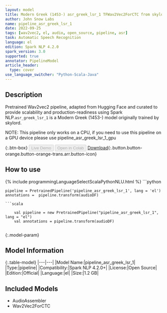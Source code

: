 ```yaml
---
layout: model
title: Modern Greek (1453-) asr_greek_lsr_1 TFWav2Vec2ForCTC from skylord
author: John Snow Labs
name: pipeline_asr_greek_lsr_1
date: 2022-09-25
tags: [wav2vec2, el, audio, open_source, pipeline, asr]
task: Automatic Speech Recognition
language: el
edition: Spark NLP 4.2.0
spark_version: 3.0
supported: true
annotator: PipelineModel
article_header:
  type: cover
use_language_switcher: "Python-Scala-Java"
---
```


## Description

Pretrained Wav2vec2  pipeline, adapted from Hugging Face and curated to provide scalability and production-readiness using Spark NLP.`asr_greek_lsr_1` is a Modern Greek (1453-) model originally trained by skylord.

NOTE: This pipeline only works on a CPU, if you need to use this pipeline on a GPU device please use pipeline_asr_greek_lsr_1_gpu

{:.btn-box}
<button class="button button-orange" disabled>Live Demo</button>
<button class="button button-orange" disabled>Open in Colab</button>
[Download](https://s3.amazonaws.com/auxdata.johnsnowlabs.com/public/models/pipeline_asr_greek_lsr_1_el_4.2.0_3.0_1664111543823.zip){:.button.button-orange.button-orange-trans.arr.button-icon}

## How to use



<div class="tabs-box" markdown="1">
{% include programmingLanguageSelectScalaPythonNLU.html %}
```python

    pipeline = PretrainedPipeline('pipeline_asr_greek_lsr_1', lang = 'el')
    annotations =  pipeline.transform(audioDF)
    
```
```scala

    val pipeline = new PretrainedPipeline("pipeline_asr_greek_lsr_1", lang = "el")
    val annotations = pipeline.transform(audioDF)
    
```
</div>

{:.model-param}
## Model Information

{:.table-model}
|---|---|
|Model Name:|pipeline_asr_greek_lsr_1|
|Type:|pipeline|
|Compatibility:|Spark NLP 4.2.0+|
|License:|Open Source|
|Edition:|Official|
|Language:|el|
|Size:|1.2 GB|

## Included Models

- AudioAssembler
- Wav2Vec2ForCTC